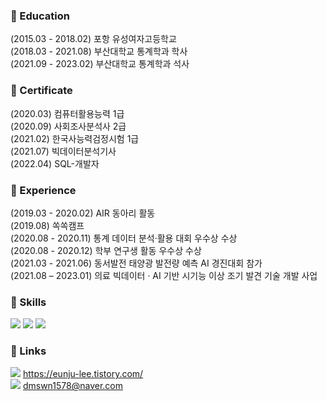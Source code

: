 
### 🔭 Education
(2015.03 - 2018.02) 포항 유성여자고등학교  
(2018.03 - 2021.08) 부산대학교 통계학과 학사  
(2021.09 - 2023.02) 부산대학교 통계학과 석사   

### 🌱 Certificate
(2020.03) 컴퓨터활용능력 1급  
(2020.09) 사회조사분석사 2급   
(2021.02) 한국사능력검정시험 1급   
(2021.07) 빅데이터분석기사   
(2022.04) SQL-개발자   

### 👯 Experience
(2019.03 - 2020.02) AIR 동아리 활동   
(2019.08) 쏙쏙캠프   
(2020.08 - 2020.11) 통계 데이터 분석·활용 대회 우수상 수상   
(2020.08 - 2020.12) 학부 연구생 활동 우수상 수상   
(2021.03 - 2021.06) 동서발전 태양광 발전량 예측 AI 경진대회 참가   
(2021.08 – 2023.01) 의료 빅데이터 · AI 기반 시기능 이상 조기 발견 기술 개발 사업   

### 🤔 Skills
<img src="https://img.shields.io/badge/Python-3178C6?style=flat&logo=Python&logoColor=white"/> <img src="https://img.shields.io/badge/R-3178C6?style=flat&logo=R&logoColor=white"/> <img src="https://img.shields.io/badge/MySQL-3178C6?style=flat&logo=MySQL&logoColor=white"/>

### 💬 Links
<img src="https://img.shields.io/badge/tistory-3178C6?style=flat&logo=tistory&logoColor=white"/> https://eunju-lee.tistory.com/   
<img src="https://img.shields.io/badge/Gmail-3178C6?style=flat&logo=Mail&logoColor=white"/> dmswn1578@naver.com



<!--
**Lee-Eun-Ju/Lee-Eun-Ju** is a ✨ _special_ ✨ repository because its `README.md` (this file) appears on your GitHub profile.

Here are some ideas to get you started:

- 🔭 I’m currently working on ...
- 🌱 I’m currently learning ...
- 👯 I’m looking to collaborate on ...
- 🤔 I’m looking for help with ...
- 💬 Ask me about ...
- 📫 How to reach me: ...
- 😄 Pronouns: ...
- ⚡ Fun fact: ...
-->
